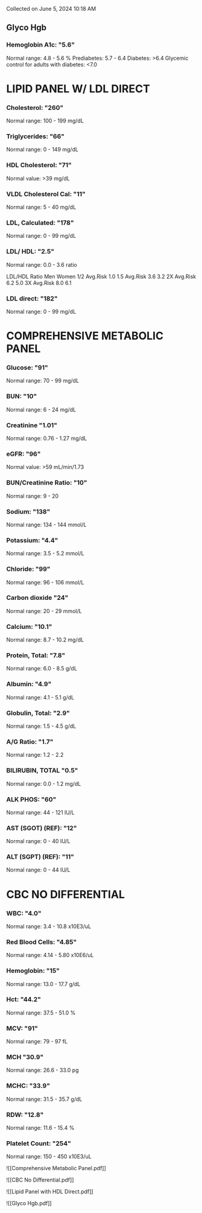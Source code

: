 Collected on June 5, 2024 10:18 AM
## Glyco Hgb

### Hemoglobin A1c: "5.6"
Normal range: 4.8 - 5.6 %
Prediabetes: 5.7 - 6.4 Diabetes: >6.4
Glycemic control for adults with diabetes: <7.0

# LIPID PANEL W/ LDL DIRECT
### Cholesterol: "260"
Normal range: 100 - 199 mg/dL
### Triglycerides: "66"
Normal range: 0 - 149 mg/dL
### HDL Cholesterol: "71"
Normal value: >39 mg/dL
### VLDL Cholesterol Cal: "11"
Normal range: 5 - 40 mg/dL
### LDL, Calculated:  "178"
Normal range: 0 - 99 mg/dL
### LDL/ HDL: "2.5"
Normal range: 0.0 - 3.6 ratio

LDL/HDL Ratio 
Men Women 
1/2 Avg.Risk 1.0 1.5
Avg.Risk 3.6 3.2 
2X Avg.Risk 6.2 5.0
3X Avg.Risk 8.0 6.1
### LDL direct: "182"
Normal range: 0 - 99 mg/dL

# COMPREHENSIVE METABOLIC PANEL

### Glucose: "91"
Normal range: 70 - 99 mg/dL
### BUN: "10"
Normal range: 6 - 24 mg/dL
### Creatinine "1.01"
Normal range: 0.76 - 1.27 mg/dL
### eGFR: "96"
Normal value: >59 mL/min/1.73
### BUN/Creatinine Ratio: "10"
Normal range: 9 - 20
### Sodium: "138"
Normal range: 134 - 144 mmol/L
### Potassium: "4.4"
Normal range: 3.5 - 5.2 mmol/L
### Chloride: "99"
Normal range: 96 - 106 mmol/L
### Carbon dioxide "24"
Normal range: 20 - 29 mmol/L
### Calcium: "10.1"
Normal range: 8.7 - 10.2 mg/dL
### Protein, Total: "7.8"
Normal range: 6.0 - 8.5 g/dL
### Albumin: "4.9"
Normal range: 4.1 - 5.1 g/dL
### Globulin, Total: "2.9"
Normal range: 1.5 - 4.5 g/dL
### A/G Ratio: "1.7"
Normal range: 1.2 - 2.2
### BILIRUBIN, TOTAL "0.5"
Normal range: 0.0 - 1.2 mg/dL
### ALK PHOS: "60"
Normal range: 44 - 121 IU/L
### AST (SGOT) (REF): "12"
Normal range: 0 - 40 IU/L
### ALT (SGPT) (REF): "11"
Normal range: 0 - 44 IU/L

# CBC NO DIFFERENTIAL

### WBC: "4.0"
Normal range: 3.4 - 10.8 x10E3/uL
### Red Blood Cells: "4.85"
Normal range: 4.14 - 5.80 x10E6/uL
### Hemoglobin: "15"
Normal range: 13.0 - 17.7 g/dL
### Hct: "44.2"
Normal range: 37.5 - 51.0 %
### MCV: "91"
Normal range: 79 - 97 fL
### MCH "30.9"
Normal range: 26.6 - 33.0 pg
### MCHC: "33.9"
Normal range: 31.5 - 35.7 g/dL
### RDW: "12.8"
Normal range: 11.6 - 15.4 %
### Platelet Count: "254"
Normal range: 150 - 450 x10E3/uL

![[Comprehensive Metabolic Panel.pdf]]

![[CBC No Differential.pdf]]

![[Lipid Panel with HDL Direct.pdf]]

![[Glyco Hgb.pdf]]